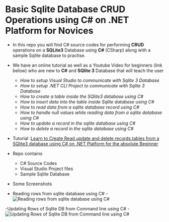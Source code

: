 # Basic Sqlite Database CRUD Operations using C# on .NET Platform for Novices

- In this repo you will find C# source codes for performing **CRUD** operations on a **SQLite3** Database using **C#** (CSharp) along with a sample Sqlite database to practise.

- We have an online tutorial as well as a Youtube Video for beginners (link below) who are new to **C#** and **SQlite 3** Database that will teach the user
	- *How to setup Visual Studio to communicate with Sqlite 3 Database*
	- *How to setup .NET CLI Project to communicate with Sqlite 3 Database*
	- *How to create a table inside the SQlite3 database using C#* 
	- *How to insert data into the table inside Sqlite database using C#*
	- *How to read data from a sqlite database record using C#*
	- *How to handle null values while reading data from a sqlite database using C#*
	- *How to update a record in the sqlite database using C#*
	- *How to delete a record in the sqlite database using C#*

- Tutorial :[Learn to Create,Read,update and delete records,tables from a SQlite3 database using C# on .NET Platform for the absolute Beginner](https://www.xanthium.in/cross-platform-create-connect-update-sqlite3-database-using-csharp-dotnet-platform)

- Repo contains 
	- C# Source Codes
	- Visual Studio Project files
	- Sample Sqlite Database

 - Some Screenshots

 - Reading rows from sqlite database using C#
 	-![Reading rows from sqlite database using C#](https://www.xanthium.in/sites/default/files/inline-images/read-rows-from-sqlite-database-output.jpg)

 -Updating Rows of Sqlite DB from Command line using C#
 -![Updating Rows of Sqlite DB from Command line using C#](https://www.xanthium.in/sites/default/files/inline-images/program-update-sqlite-databse-csharp.jpg)

